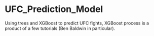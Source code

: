 # UFC_Prediction_Model
Using trees and XGBoost to predict UFC fights, XGBoost process is a product of a few tutorials (Ben Baldwin in particular).
